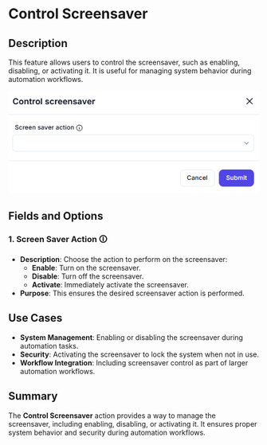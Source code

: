 # Control Screensaver  

## Description

This feature allows users to control the screensaver, such as enabling, disabling, or activating it. It is useful for managing system behavior during automation workflows.  

![Control Screensaver](control-screensaver.png)  

## Fields and Options  

### 1. **Screen Saver Action** 🛈

- **Description**: Choose the action to perform on the screensaver:  
  - **Enable**: Turn on the screensaver.  
  - **Disable**: Turn off the screensaver.  
  - **Activate**: Immediately activate the screensaver.  
- **Purpose**: This ensures the desired screensaver action is performed.  

## Use Cases

- **System Management**: Enabling or disabling the screensaver during automation tasks.  
- **Security**: Activating the screensaver to lock the system when not in use.  
- **Workflow Integration**: Including screensaver control as part of larger automation workflows.  

## Summary

The **Control Screensaver** action provides a way to manage the screensaver, including enabling, disabling, or activating it. It ensures proper system behavior and security during automation workflows.
